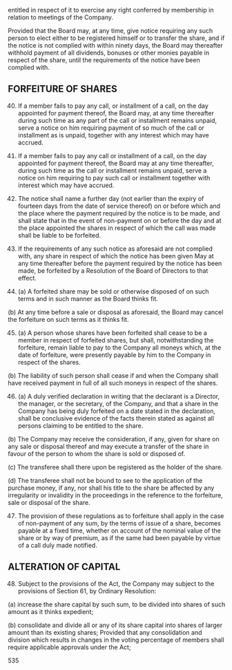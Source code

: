 entitled in respect of it to exercise any right conferred by membership in relation to meetings of the
Company.

Provided that the Board may, at any time, give notice requiring any such person to elect either to be registered
himself or to transfer the share, and if the notice is not complied with within ninety days, the Board may thereafter
withhold payment of all dividends, bonuses or other monies payable in respect of the share, until the requirements
of the notice have been complied with.

## FORFEITURE OF SHARES

40. If a member fails to pay any call, or installment of a call, on the day appointed for payment thereof, the Board may, at any time thereafter during such time as any part of the call or installment remains unpaid, serve a notice on him requiring payment of so much of the call or installment as is unpaid, together with any interest which may have accrued.

41. If a member fails to pay any call or installment of a call, on the day appointed for payment thereof, the Board may at any time thereafter, during such time as the call or installment remains unpaid, serve a notice on him requiring to pay such call or installment together with interest which may have accrued.

42. The notice shall name a further day (not earlier than the expiry of fourteen days from the date of service thereof) on or before which and the place where the payment required by the notice is to be made, and shall state that in the event of non-payment on or before the day and at the place appointed the shares in respect of which the call was made shall be liable to be forfeited.

43. If the requirements of any such notice as aforesaid are not complied with, any share in respect of which the notice has been given May at any time thereafter before the payment required by the notice has been made, be forfeited by a Resolution of the Board of Directors to that effect.

44. (a) A forfeited share may be sold or otherwise disposed of on such terms and in such manner as the Board thinks fit.

(b) At any time before a sale or disposal as aforesaid, the Board may cancel the forfeiture on such terms as it thinks fit.

45. (a) A person whose shares have been forfeited shall cease to be a member in respect of forfeited shares, but shall, notwithstanding the forfeiture, remain liable to pay to the Company all moneys which, at the date of forfeiture, were presently payable by him to the Company in respect of the shares.

(b) The liability of such person shall cease if and when the Company shall have received payment in full of all such moneys in respect of the shares.

46. (a) A duly verified declaration in writing that the declarant is a Director, the manager, or the secretary, of the Company, and that a share in the Company has being duly forfeited on a date stated in the declaration, shall be conclusive evidence of the facts therein stated as against all persons claiming to be entitled to the share.

(b) The Company may receive the consideration, if any, given for share on any sale or disposal thereof and may execute a transfer of the share in favour of the person to whom the share is sold or disposed of.

(c) The transferee shall there upon be registered as the holder of the share.

(d) The transferee shall not be bound to see to the application of the purchase money, if any, nor shall his title to the share be affected by any irregularity or invalidity in the proceedings in the reference to the forfeiture, sale or disposal of the share.

47. The provision of these regulations as to forfeiture shall apply in the case of non-payment of any sum, by the terms of issue of a share, becomes payable at a fixed time, whether on account of the nominal value of the share or by way of premium, as if the same had been payable by virtue of a call duly made notified.

## ALTERATION OF CAPITAL

48. Subject to the provisions of the Act, the Company may subject to the provisions of Section 61, by Ordinary Resolution:

(a) increase the share capital by such sum, to be divided into shares of such amount as it thinks expedient;

(b) consolidate and divide all or any of its share capital into shares of larger amount than its existing shares; Provided that any consolidation and division which results in changes in the voting percentage of members shall require applicable approvals under the Act;

535